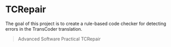 # TCRepair

The goal of this project is to create a rule-based code checker for detecting errors in the TransCoder translation.

> Advanced Software Practical TCRepair